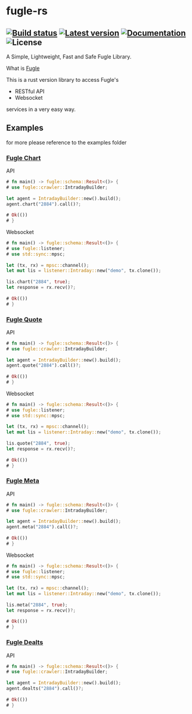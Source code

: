 # fugle-rs
[![Build status](https://github.com/tommady/fugle-rs/actions/workflows/rust.yml/badge.svg)](https://github.com/tommady/fugle-rs/actions)
[![Latest version](https://img.shields.io/crates/v/fugle)](https://crates.io/crates/fugle)
[![Documentation](https://docs.rs/fugle/badge.svg)](https://docs.rs/fugle)
![License](https://img.shields.io/crates/l/fugle)
---

A Simple, Lightweight, Fast and Safe Fugle Library.

What is [Fugle][fugleweb]

This is a rust version library to access Fugle's

* RESTful API
* Websocket

services in a very easy way.

## Examples

for more please reference to the examples folder


### [Fugle Chart][fuglechartweb]

API
```rust
# fn main() -> fugle::schema::Result<()> {
# use fugle::crawler::IntradayBuilder;
                                            
let agent = IntradayBuilder::new().build();
agent.chart("2884").call()?;
                                            
# Ok(())
# }
```

Websocket
```rust no_run
# fn main() -> fugle::schema::Result<()> {
# use fugle::listener;
# use std::sync::mpsc;
                                                           
let (tx, rx) = mpsc::channel();
let mut lis = listener::Intraday::new("demo", tx.clone());
                                                           
lis.chart("2884", true);
let response = rx.recv()?;
                                                           
# Ok(())
# }
```

### [Fugle Quote][fuglequoteweb]

API
```rust
# fn main() -> fugle::schema::Result<()> {
# use fugle::crawler::IntradayBuilder;
                                            
let agent = IntradayBuilder::new().build();
agent.quote("2884").call()?;
                                            
# Ok(())
# }
```

Websocket
```rust no_run
# fn main() -> fugle::schema::Result<()> {
# use fugle::listener;
# use std::sync::mpsc;
                                                           
let (tx, rx) = mpsc::channel();
let mut lis = listener::Intraday::new("demo", tx.clone());
                                                           
lis.quote("2884", true);
let response = rx.recv()?;
                                                           
# Ok(())
# }
```

### [Fugle Meta][fuglemetaweb]

API
```rust
# fn main() -> fugle::schema::Result<()> {
# use fugle::crawler::IntradayBuilder;
                                            
let agent = IntradayBuilder::new().build();
agent.meta("2884").call()?;
                                            
# Ok(())
# }
```

Websocket
```rust no_run
# fn main() -> fugle::schema::Result<()> {
# use fugle::listener;
# use std::sync::mpsc;
                                                           
let (tx, rx) = mpsc::channel();
let mut lis = listener::Intraday::new("demo", tx.clone());
                                                           
lis.meta("2884", true);
let response = rx.recv()?;
                                                           
# Ok(())
# }
```

### [Fugle Dealts][fugledealtsweb]

API
```rust
# fn main() -> fugle::schema::Result<()> {
# use fugle::crawler::IntradayBuilder;
                                            
let agent = IntradayBuilder::new().build();
agent.dealts("2884").call()?;
                                            
# Ok(())
# }
```

[fugleweb]: https://developer.fugle.tw
[fuglechartweb]: https://developer.fugle.tw/document/intraday/chart
[fuglequoteweb]: https://developer.fugle.tw/document/intraday/quote
[fuglemetaweb]: https://developer.fugle.tw/document/intraday/meta
[fugledealtsweb]: https://developer.fugle.tw/document/intraday/dealts
